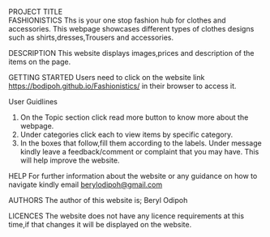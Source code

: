 PROJECT TITLE  
FASHIONISTICS
Ths is your one stop fashion hub for clothes and accessories. This webpage showcases different types of clothes designs such as shirts,dresses,Trousers and accessories. 
 
 
 
 
 
 
 
 
DESCRIPTION
This website displays images,prices and description of the items on the page. 






GETTING STARTED
Users need to click on the website link https://bodipoh.github.io/Fashionistics/ in their browser to access it.







User Guidlines
1. On the Topic section click read more button to know more about the webpage.
2. Under categories click each to view items by specific category.
3. In the boxes that follow,fill them according to the labels. Under message kindly leave a feedback/comment or complaint that you may have. This will help improve the website.








HELP
For further information about the website or any guidance on how to navigate kindly email berylodipoh@gmail.com






AUTHORS
The author of this website is; Beryl Odipoh





LICENCES
The website does not have any licence requirements at this time,if that changes it will be displayed on the website.
